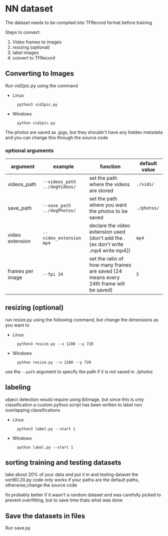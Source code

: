 # NN dataset

The dataset needs to be compiled into TFRecord format before training

Steps to convert:

1. Video frames to images
2. resizing (optional)
3. label images
4. convert to TFRecord

## Converting to Images

Run vid2pic.py using the command

- Linux

        python3 vid2pic.py   
- Windows

        python vid2pic.py

The photos are saved as .jpgs, but they shouldn't have any hidden metadata and you can change this through the source code

### optional arguments

argument| example | function | default value
--|-------------------|--|--
videos_path | `--videos_path ../dogVideos/` | set the path where the videos are stored | `./vids/`
save_path | `--save_path ../dogPhotos/` | set the path where you want the photos to be saved | `./photos/`
video extension | `--video_extension mp4` | declare the video extension used (don't add the . [ex don't write .mp4 write mp4]) | `mp4`
frames per image | `--fpi 24` | set the ratio of how many frames are saved (24 means every 24th frame will be saved) | `5`

## resizing (optional)

run resize.py using the following command, but change the dimensions as you want to

- Linux

        python3 resize.py --x 1280 --y 720
- Windows

        python resize.py --x 1280 --y 720

use the `--path` argument to specify the path if it is not saved in ./photos

## labeling

object detection would require using lblimage, but since this is only classification a custom python script has been written to label non overlapping classifications

- Linux

        python3 label.py --start 1
- Windows

        python label.py --start 1

## sorting training and testing datasets

take about 20% of your data and put it in and testing dataset
the sort80.20.py code only works if your paths are the default paths, otherwise,change the source code

Its probably better if it wasn't a random dataset and was carefully picked to prevent overfitting, but to save time thats what was done

## Save the datasets in files

Run save.py